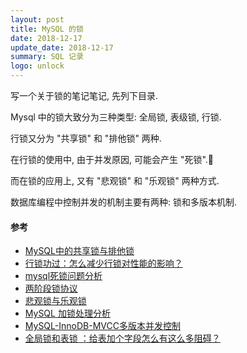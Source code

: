 ```yaml
---
layout: post
title: MySQL 的锁
date: 2018-12-17
update_date: 2018-12-17
summary: SQL 记录
logo: unlock
---
```


写一个关于锁的笔记笔记, 先列下目录.

Mysql 中的锁大致分为三种类型: 全局锁, 表级锁, 行锁.

行锁又分为 "共享锁" 和 "排他锁" 两种.

在行锁的使用中, 由于并发原因, 可能会产生 "死锁".

而在锁的应用上, 又有 "悲观锁" 和 "乐观锁" 两种方式.

数据库编程中控制并发的机制主要有两种: 锁和多版本机制.

#### 参考
- [MySQL中的共享锁与排他锁](https://www.hollischuang.com/archives/923)
- [行锁功过：怎么减少行锁对性能的影响？](https://time.geekbang.org/column/article/70215)
- [mysql死锁问题分析](https://www.cnblogs.com/LBSer/p/5183300.html)
- [两阶段锁协议](https://www.cnblogs.com/zszmhd/p/3365220.html)
- [悲观锁与乐观锁](https://juejin.im/post/5b4977ae5188251b146b2fc8)
- [MySQL 加锁处理分析](http://hedengcheng.com/?p=771#_Toc374698322)
- [MySQL-InnoDB-MVCC多版本并发控制](https://segmentfault.com/a/1190000012650596)
- [全局锁和表锁 ：给表加个字段怎么有这么多阻碍？](https://time.geekbang.org/column/article/69862)